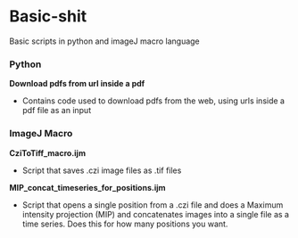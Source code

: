 # Basic-shit
Basic scripts in python and imageJ macro language

### Python
**Download pdfs from url inside a pdf** 
- Contains code used to download pdfs from the web, using urls inside a pdf file as an input


### ImageJ Macro
**CziToTiff_macro.ijm**
- Script that saves .czi image files as .tif files

**MIP_concat_timeseries_for_positions.ijm**
- Script that opens a single position from a .czi file and does a Maximum intensity projection (MIP) and concatenates images into a single file as a time series. Does this for how many positions you want.
